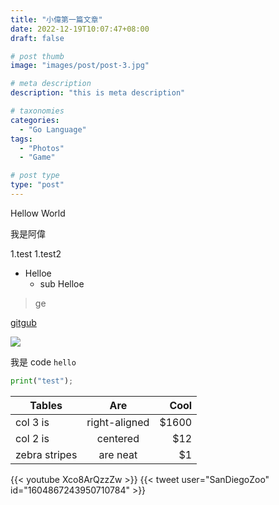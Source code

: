 ```yaml
---
title: "小偉第一篇文章"
date: 2022-12-19T10:07:47+08:00
draft: false

# post thumb
image: "images/post/post-3.jpg"

# meta description
description: "this is meta description"

# taxonomies
categories:
  - "Go Language"
tags:
  - "Photos"
  - "Game"

# post type
type: "post"
---
```


Hellow World

我是阿偉

1.test
1.test2

- Helloe
  - sub Helloe

> ge

[gitgub](https://github.com/Justin-way)

![](/images/author.jpg)

我是 code `hello`

```python
print("test");
```

| Tables        |      Are      |  Cool |
| ------------- | :-----------: | ----: |
| col 3 is      | right-aligned | $1600 |
| col 2 is      |   centered    |   $12 |
| zebra stripes |   are neat    |    $1 |

{{< youtube Xco8ArQzzZw >}}
{{< tweet user="SanDiegoZoo" id="1604867243950710784" >}}
